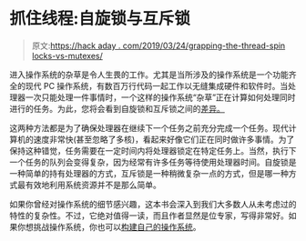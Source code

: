 # 抓住线程:自旋锁与互斥锁

> 原文:[https://hack aday . com/2019/03/24/grapping-the-thread-spin locks-vs-mutexes/](https://hackaday.com/2019/03/24/grabbing-the-thread-spinlocks-vs-mutexes/)

进入操作系统的杂草是令人生畏的工作。尤其是当所涉及的操作系统是一个功能齐全的现代 PC 操作系统，有数百万行代码一起工作以无缝集成硬件和软件时。当处理器一次只能处理一件事情时，一个这样的操作系统“杂草”正在计算如何处理同时进行的任务。为此，您将会看到自旋锁和互斥锁之间的[差异。](https://nathanpetersen.com/2019/02/17/optimizing-for-workloads-linux-spinlocks-vs-mutexes/)

这两种方法都是为了确保处理器在继续下一个任务之前充分完成一个任务。现代计算机的速度非常快(甚至忽略了多核)，看起来好像它们正在同时做许多事情。为了保持这种错觉，任务需要在一定时间内将处理器锁定在特定任务上。当然，执行下一个任务的队列会变得复杂，因为经常有许多任务等待使用处理器时间。自旋锁是一种简单的持有处理器的方式，互斥锁是一种稍微复杂一点的方式，但是哪一种方式最有效地利用系统资源并不是那么简单。

如果你曾经对操作系统的细节感兴趣，这本书会深入到我们大多数人从未考虑过的特性的复杂性。不过，它绝对值得一读，而且作者显然是位专家，写得非常好。如果你想挑战操作系统，你也可以[构建自己的操作系统](https://hackaday.com/2018/01/19/roll-your-own-raspberry-pi-os/)。